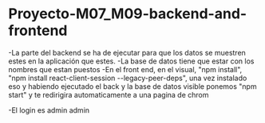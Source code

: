 # Proyecto-M07_M09-backend-and-frontend

-La parte del backend se ha de ejecutar para que los datos se muestren estes en la aplicación que estes.
-La base de datos tiene que estar con los nombres que estan puestos
-En el front end, en el visual, "npm install", "npm install react-client-session --legacy-peer-deps", una vez instalado eso y habiendo ejecutado el back y la base de datos visible ponemos "npm start" y te redirigira automaticamente a una pagina de chrom

-El login es admin admin
